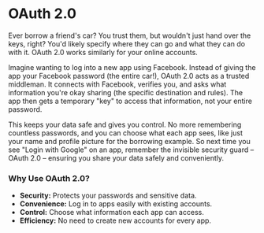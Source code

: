 # OAuth 2.0

Ever borrow a friend's car? You trust them, but wouldn't just hand over the keys, right? You'd likely specify where they can go and what they can do with it. OAuth 2.0 works similarly for your online accounts.

Imagine wanting to log into a new app using Facebook. Instead of giving the app your Facebook password (the entire car!), OAuth 2.0 acts as a trusted middleman. It connects with Facebook, verifies you, and asks what information you're okay sharing (the specific destination and rules). The app then gets a temporary "key" to access that information, not your entire password.

This keeps your data safe and gives you control. No more remembering countless passwords, and you can choose what each app sees, like just your name and profile picture for the borrowing example. So next time you see "Login with Google" on an app, remember the invisible security guard – OAuth 2.0 – ensuring you share your data safely and conveniently.

### Why Use OAuth 2.0?

* **Security:** Protects your passwords and sensitive data.
* **Convenience:** Log in to apps easily with existing accounts.
* **Control:** Choose what information each app can access.
* **Efficiency:** No need to create new accounts for every app.
